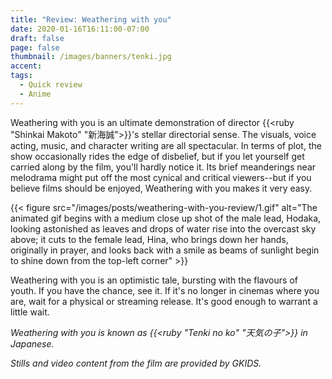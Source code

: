 ```yaml
---
title: "Review: Weathering with you"
date: 2020-01-16T16:11:00-07:00
draft: false
page: false
thumbnail: /images/banners/tenki.jpg
accent:
tags:
  - Quick review
  - Anime
---
```


Weathering with you is an ultimate demonstration of director {{<ruby "Shinkai Makoto" "新海誠">}}'s stellar directorial sense. The visuals, voice acting, music, and character writing are all spectacular. In terms of plot, the show occasionally rides the edge of disbelief, but if you let yourself get carried along by the film, you'll hardly notice it. Its brief meanderings near melodrama might put off the most cynical and critical viewers--but if you believe films should be enjoyed, Weathering with you makes it very easy.

{{< figure src="/images/posts/weathering-with-you-review/1.gif" alt="The animated gif begins with a medium close up shot of the male lead, Hodaka, looking astonished as leaves and drops of water rise into the overcast sky above; it cuts to the female lead, Hina, who brings down her hands, originally in prayer, and looks back with a smile as beams of sunlight begin to shine down from the top-left corner" >}}

Weathering with you is an optimistic tale, bursting with the flavours of youth. If you have the chance, see it. If it's no longer in cinemas where you are, wait for a physical or streaming release. It's good enough to warrant a little wait.

_Weathering with you is known as {{<ruby "Tenki no ko" "天気の子">}} in Japanese._

_Stills and video content from the film are provided by GKIDS._
